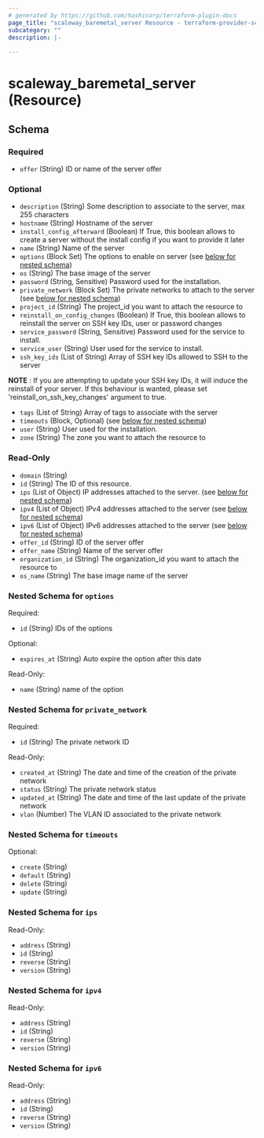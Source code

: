 ```yaml
---
# generated by https://github.com/hashicorp/terraform-plugin-docs
page_title: "scaleway_baremetal_server Resource - terraform-provider-scaleway"
subcategory: ""
description: |-
  
---
```


# scaleway_baremetal_server (Resource)





<!-- schema generated by tfplugindocs -->
## Schema

### Required

- `offer` (String) ID or name of the server offer

### Optional

- `description` (String) Some description to associate to the server, max 255 characters
- `hostname` (String) Hostname of the server
- `install_config_afterward` (Boolean) If True, this boolean allows to create a server without the install config if you want to provide it later
- `name` (String) Name of the server
- `options` (Block Set) The options to enable on server (see [below for nested schema](#nestedblock--options))
- `os` (String) The base image of the server
- `password` (String, Sensitive) Password used for the installation.
- `private_network` (Block Set) The private networks to attach to the server (see [below for nested schema](#nestedblock--private_network))
- `project_id` (String) The project_id you want to attach the resource to
- `reinstall_on_config_changes` (Boolean) If True, this boolean allows to reinstall the server on SSH key IDs, user or password changes
- `service_password` (String, Sensitive) Password used for the service to install.
- `service_user` (String) User used for the service to install.
- `ssh_key_ids` (List of String) Array of SSH key IDs allowed to SSH to the server

**NOTE** : If you are attempting to update your SSH key IDs, it will induce the reinstall of your server. 
If this behaviour is wanted, please set 'reinstall_on_ssh_key_changes' argument to true.
- `tags` (List of String) Array of tags to associate with the server
- `timeouts` (Block, Optional) (see [below for nested schema](#nestedblock--timeouts))
- `user` (String) User used for the installation.
- `zone` (String) The zone you want to attach the resource to

### Read-Only

- `domain` (String)
- `id` (String) The ID of this resource.
- `ips` (List of Object) IP addresses attached to the server. (see [below for nested schema](#nestedatt--ips))
- `ipv4` (List of Object) IPv4 addresses attached to the server (see [below for nested schema](#nestedatt--ipv4))
- `ipv6` (List of Object) IPv6 addresses attached to the server (see [below for nested schema](#nestedatt--ipv6))
- `offer_id` (String) ID of the server offer
- `offer_name` (String) Name of the server offer
- `organization_id` (String) The organization_id you want to attach the resource to
- `os_name` (String) The base image name of the server

<a id="nestedblock--options"></a>
### Nested Schema for `options`

Required:

- `id` (String) IDs of the options

Optional:

- `expires_at` (String) Auto expire the option after this date

Read-Only:

- `name` (String) name of the option


<a id="nestedblock--private_network"></a>
### Nested Schema for `private_network`

Required:

- `id` (String) The private network ID

Read-Only:

- `created_at` (String) The date and time of the creation of the private network
- `status` (String) The private network status
- `updated_at` (String) The date and time of the last update of the private network
- `vlan` (Number) The VLAN ID associated to the private network


<a id="nestedblock--timeouts"></a>
### Nested Schema for `timeouts`

Optional:

- `create` (String)
- `default` (String)
- `delete` (String)
- `update` (String)


<a id="nestedatt--ips"></a>
### Nested Schema for `ips`

Read-Only:

- `address` (String)
- `id` (String)
- `reverse` (String)
- `version` (String)


<a id="nestedatt--ipv4"></a>
### Nested Schema for `ipv4`

Read-Only:

- `address` (String)
- `id` (String)
- `reverse` (String)
- `version` (String)


<a id="nestedatt--ipv6"></a>
### Nested Schema for `ipv6`

Read-Only:

- `address` (String)
- `id` (String)
- `reverse` (String)
- `version` (String)
